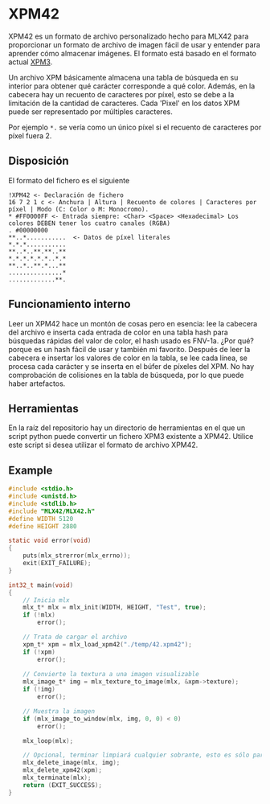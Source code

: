 # XPM42

XPM42 es un formato de archivo personalizado hecho para MLX42 
para proporcionar un formato de archivo de imagen fácil de usar y entender 
para aprender cómo almacenar imágenes. 
El formato está basado en el formato actual [XPM3](https://en.wikipedia.org/wiki/X_PixMap).

Un archivo XPM básicamente almacena una tabla de búsqueda en su interior 
para obtener qué carácter corresponde a qué color. 
Además, en la cabecera hay un recuento de caracteres por píxel, 
esto se debe a la limitación de la cantidad de caracteres. 
Cada 'Pixel' en los datos XPM puede ser representado por múltiples caracteres.

Por ejemplo `*.` se vería como un único píxel 
si el recuento de caracteres por píxel fuera 2.

## Disposición

El formato del fichero es el siguiente

```
!XPM42 <- Declaración de fichero
16 7 2 1 c <- Anchura | Altura | Recuento de colores | Caracteres por píxel | Modo (C: Color o M: Monocromo).
* #FF0000FF <- Entrada siempre: <Char> <Space> <Hexadecimal> Los colores DEBEN tener los cuatro canales (RGBA)
. #00000000
**..*...........  <- Datos de píxel literales
*.*.*...........
**..*..**.**..**
*.*.*.*.*.*..*.*
**..*..**.*...**
...............*
.............**.
```

## Funcionamiento interno

Leer un XPM42 hace un montón de cosas pero en esencia: 
lee la cabecera del archivo e inserta cada entrada de color en una tabla hash 
para búsquedas rápidas del valor de color, el hash usado es FNV-1a. 
¿Por qué? porque es un hash fácil de usar y también mi favorito. 
Después de leer la cabecera e insertar los valores de color en la tabla, 
se lee cada línea, se procesa cada carácter y se inserta en el búfer de píxeles del XPM. 
No hay comprobación de colisiones en la tabla de búsqueda, 
por lo que puede haber artefactos.

## Herramientas

En la raíz del repositorio hay un directorio de herramientas 
en el que un script python puede convertir un fichero XPM3 existente a XPM42.
Utilice este script si desea utilizar el formato de archivo XPM42.

## Example

```C
#include <stdio.h>
#include <unistd.h>
#include <stdlib.h>
#include "MLX42/MLX42.h"
#define WIDTH 5120
#define HEIGHT 2880

static void error(void)
{
	puts(mlx_strerror(mlx_errno));
	exit(EXIT_FAILURE);
}

int32_t	main(void)
{
	// Inicia mlx
	mlx_t* mlx = mlx_init(WIDTH, HEIGHT, "Test", true);
	if (!mlx)
		error();

	// Trata de cargar el archivo
	xpm_t* xpm = mlx_load_xpm42("./temp/42.xpm42");
	if (!xpm)
		error();
	
	// Convierte la textura a una imagen visualizable
	mlx_image_t* img = mlx_texture_to_image(mlx, &xpm->texture);
	if (!img)
		error();

	// Muestra la imagen
	if (mlx_image_to_window(mlx, img, 0, 0) < 0)
		error();

	mlx_loop(mlx);

	// Opcional, terminar limpiará cualquier sobrante, esto es sólo para demostrar.
	mlx_delete_image(mlx, img);
	mlx_delete_xpm42(xpm);
	mlx_terminate(mlx);
	return (EXIT_SUCCESS);
}